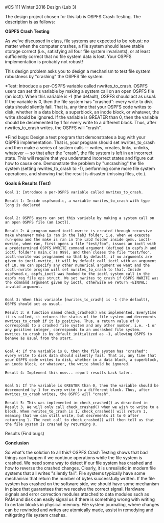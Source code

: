 #CS 111 Winter 2016 Design (Lab 3)

The design project chosen for this lab is OSPFS Crash Testing. The description is as follows:

**OSPFS Crash Testing**

As we've discussed in class, file systems are expected to be robust: no matter when the computer crashes, a file system should leave stable storage correct (i.e., satisfying all four file system invariants), or at least sufficiently correct that no file system data is lost. Your OSPFS implementation is probably not robust!

This design problem asks you to design a mechanism to test file system robustness by "crashing" the OSPFS file system.

   *Test: Introduce a per-OSPFS variable called nwrites_to_crash. OSPFS users can set this variable by making a system call on an open OSPFS file (an ioctl). When this variable is -1 (the default), OSPFS should act as usual. If the variable is 0, then the file system has "crashed": every write to disk data should silently fail. That is, any time that your OSPFS code writes to disk, whether in a data block, a superblock, an inode block, or whatever, the write should be ignored. If the variable is GREATER than 0, then the variable should be decremented by 1 for every write to a different block. Thus, after nwrites_to_crash writes, the OSPFS will "crash".

   *Find bugs: Design a test program that demonstrates a bug with your OSPFS implementation. That is, your program should set nwrites_to_crash and then make a series of system calls -- writes, creates, links, unlinks, whatever -- so that after the "crash", the file system is left in an incorrect state. This will require that you understand incorrect states and figure out how to cause one. Demonstrate the problem by "uncrashing" the file system (setting nwrites_to_crash to -1), performing some more file system operations, and showing that the result is disaster (missing files, etc.).

**Goals & Results (Test)**

	Goal 1: Introduce a per-OSPFS variable called nwrites_to_crash.

	Result 1: Inside ospfsmod.c, a variable nwrites_to_crash with type long is declared


	Goal 2: OSPFS users can set this variable by making a system call on an open OSPFS file (an ioctl).

	Result 2: A program named ioctl-nwrite is created through recursive make whenever make is ran in the lab3 folder, i.e. when we execute run-qemu and the make is ran in the lab3 folder inside qemu. ioctl-nwrite, when ran, first opens a file "test/foo", issues an ioctl with a predetermined OSPFS_NWRITE command argument (defined in ospfs.h and ioctl folder's main.c as 999), and then closes the file "test/foo". ioctl-nwrite was programmed so that by default, if no arguments are given to ioctl-nwrite, it will by default call ioctl with an argument of 10. We can specify any other numerical argument we want and the ioctl-nwrite program will set nwrites_to_crash to that. Inside ospfsmod.c, ospfs_ioctl was hooked to the ioctl system call in the ospfs_reg_file_ops struct. We set nwrites_to_crash if OSPFS_NWRITE was the command argument given by ioctl, otherwise we return -EINVAL: invalid argument.


	Goal 3: When this variable [nwrites_to_crash] is -1 (the default), OSPFS should act as usual. 

	Result 3: A function named check_crashed() was implemented. Everytime it is called, it returns the status of the file system and decrements nwrites_to_crash if it is positive. Thus, a return value of 0 corresponds to a crashed file system and any other number, i.e. -1 or any positive integer, corresponds to an uncrashed file system. nwrites_to_crash is by default initialized as -1, allowing OSPFS to behave as usual from the start. 


	Goal 4: If the variable is 0, then the file system has "crashed": every write to disk data should silently fail. That is, any time that your OSPFS code writes to disk, whether in a data block, a superblock, an inode block, or whatever, the write should be ignored.

	Result 4: Implement this now... report results back later.


	Goal 5: If the variable is GREATER than 0, then the variable should be decremented by 1 for every write to a different block. Thus, after nwrites_to_crash writes, the OSPFS will "crash".

	Result 5: This was implemented in check_crashed() as described in Result 3. We will only call check_crashed() when we wish to write to a block. When nwrites_to_crash is 1, check_crashed() will return 1, meaning that we can still write, but decrements it to 0 after returning 1. The next call to check_crashed() will then tell us that the file system is crashed by returning 0.


Results (Find bugs)

	



**Conclusion**

So what's the solution to all this? OSPFS Crash Testing shows that bad things can happen if we continue operations while the file system is crashed. We need some way to detect if our file system has crashed and how to reverse the crashed changes. Clearly, it is unrealistic in modern file systems that all writes "silently fail". File systems typically have some mechanism that return the number of bytes successfully written. If the file system has crashed on the software side, we should have some mechanism in place that guarantees that we receive the correct signal. Hardware signals and error correction modules attached to data modules such as RAM and disk can easily signal us if there is something wrong with writing to certain blocks in physical memory. File system journaling, where changes can be rewinded and writes are atomically made, assist in remedying and mitigating file system crashes.